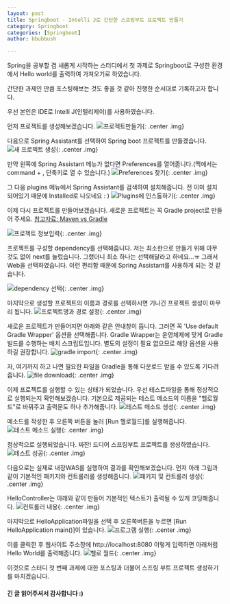 ```yaml
---
layout: post
title: Springboot - Intelli J로 간단한 스프링부트 프로젝트 만들기
category: Springboot
categories: [Springboot]
author: bbubbush

---
```


Spring을 공부할 겸 새롭게 시작하는 스터디에서 첫 과제로 Springboot로 구성한 환경에서 Hello world를 출력하여 가져오기로 하였습니다.

간단한 과제인 만큼 포스팅해보는 것도 좋을 것 같아 진행한 순서대로 기록하고자 합니다.

우선 본인은 IDE로 Intelli J(인텔리제이)를 사용하였습니다.

먼저 프로젝트를 생성해보겠습니다.
![프로젝트만들기](/assets/img/springboot/2019-05-16_project_01.png){: .center .img}

다음으로 Spring Assistant를 선택하여 Spring boot 프로젝트를 만들겠습니다.
![새 프로젝트 생성](/assets/img/springboot/2019-05-17_project_02.png){: .center .img}

만약 왼쪽에 Spring Assistant 메뉴가 없다면 Preferences를 열어줍니다.(맥에서는 command + , 단축키로 열 수 있습니다.)
![Preferences 찾기](/assets/img/springboot/2019-05-17_project_03.png){: .center .img}

그 다음 plugins 메뉴에서 Spring Assistant를 검색하여 설치해줍니다. 전 이미 설치되어있기 때문에 Installed로 나오네요 : )
![Plugins에 인스톨하기](/assets/img/springboot/2019-05-17_project_04.png){: .center .img}

이제 다시 프로젝트를 만들어보겠습니다. 새로운 프로젝트는 꼭 Gradle project로 만들어 주세요.
[참고자료: Maven vs Gradle](https://bkim.tistory.com/13)

![프로젝트 정보입력](/assets/img/springboot/2019-05-17_project_05.png){: .center .img}

프로젝트를 구성할 dependency를 선택해줍니다. 저는 최소한으로 만들기 위해 아무것도 없이 next를 눌렀습니다. 그랬더니 최소 하나는 선택해달라고 하네요...ㅠ
그래서 Web을 선택하였습니다. 이런 편리함 때문에 Spring Assistant를 사용하게 되는 것 같습니다.

![dependency 선택](/assets/img/springboot/2019-05-17_project_06.png){: .center .img}

마지막으로 생성할 프로젝트의 이름과 경로를 선택하시면 기나긴 프로젝트 생성이 마무리 됩니다.
![프로젝트명과 경로 설정](/assets/img/springboot/2019-05-17_project_07.png){: .center .img}

새로운 프로젝트가 만들어지면 아래와 같은 안내창이 뜹니다. 그러면 꼭 'Use default Gradle Wrapper' 옵션을 선택해줍니다.
Gradle Wrapper는 운영체제에 맞게 Gradle 빌드를 수행하는 배치 스크립트입니다. 별도의 설정이 필요 없으므로 해당 옵션을 사용하길 권장합니다.
![gradle import](/assets/img/springboot/2019-05-17_project_08.png){: .center .img}

자, 여기까지 하고 나면 필요한 파일을 Gradle을 통해 다운로드 받을 수 있도록 기다려줍니다.
![file download](/assets/img/springboot/2019-05-17_project_09.png){: .center .img}

이제 프로젝트를 실행할 수 있는 상태가 되었습니다. 우선 테스트파일을 통해 정상적으로 실행되는지 확인해보겠습니다.
기본으로 제공되는 테스트 메소드의 이름을 "헬로월드"로 바꿔주고 출력문도 하나 추가해줍니다.
![테스트 메소드 생성](/assets/img/springboot/2019-05-17_project_10.png){: .center .img}

메소드를 작성한 후 오른쪽 버튼을 눌러 [Run 헬로월드]를 실행해줍니다.
![테스트 메소드 실행](/assets/img/springboot/2019-05-17_project_11.png){: .center .img}

정상적으로 실행되었습니다. 짜잔! 드디어 스프링부트 프로젝트를 생성하였습니다.
![테스트 성공](/assets/img/springboot/2019-05-17_project_12.png){: .center .img}

다음으로는 실제로 내장WAS를 실행하여 결과를 확인해보겠습니다. 먼저 아래 그림과 같이 기본적인 패키지와 컨트롤러를 생성해줍니다.
![패키지 및 컨트롤러 생성](/assets/img/springboot/2019-05-17_project_13.png){: .center .img}

HelloController는 아래와 같이 만들어 기본적인 텍스트가 출력될 수 있게 코딩해줍니다.
![컨트롤러 내용](/assets/img/springboot/2019-05-17_project_14.png){: .center .img}

마지막으로 HelloApplication파일을 선택 후 오른쪽버튼을 누르면 [Run HelloApplication main()]이 있습니다.
![프로그램 실행](/assets/img/springboot/2019-05-17_project_15.png){: .center .img}

이를 클릭한 후 웹사이트 주소창에 http://localhost:8080 이렇게 입력하면 아래처럼 Hello World를 출력해줍니다.
![헬로 월드](/assets/img/springboot/2019-05-17_project_16.png){: .center .img}

이것으로 스터디 첫 번째 과제에 대한 포스팅과 더불어 스프링 부트 프로젝트 생성하기를 마치겠습니다.

#### 긴 글 읽어주셔서 감사합니다 :)